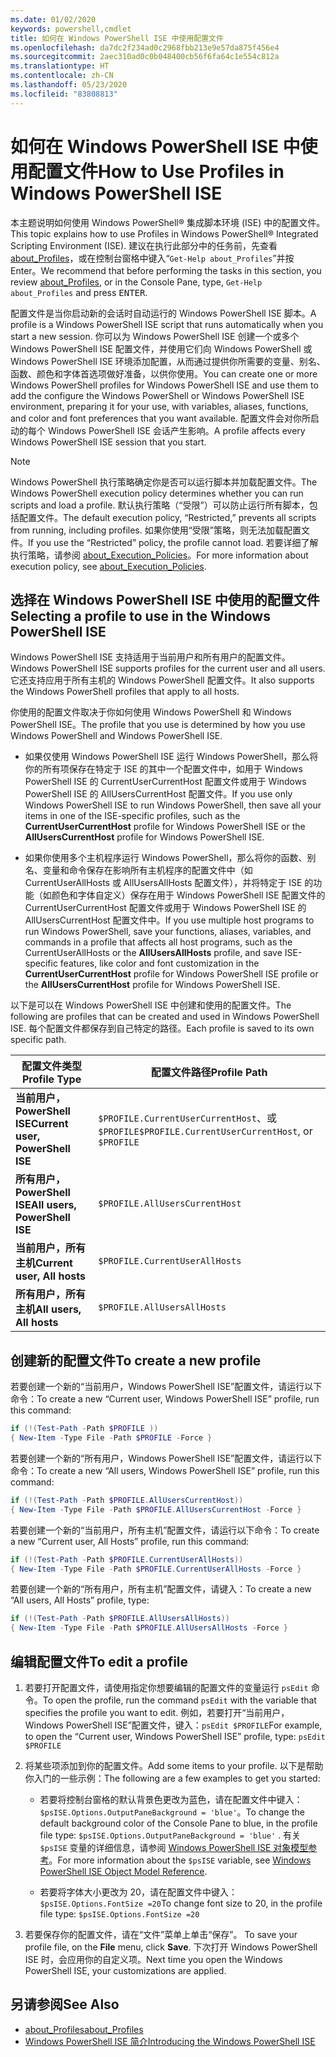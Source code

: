 ```yaml
---
ms.date: 01/02/2020
keywords: powershell,cmdlet
title: 如何在 Windows PowerShell ISE 中使用配置文件
ms.openlocfilehash: da7dc2f234ad0c2968fbb213e9e57da875f456e4
ms.sourcegitcommit: 2aec310ad0c0b048400cb56f6fa64c1e554c812a
ms.translationtype: HT
ms.contentlocale: zh-CN
ms.lasthandoff: 05/23/2020
ms.locfileid: "83808813"
---
```

# <a name="how-to-use-profiles-in-windows-powershell-ise"></a><span data-ttu-id="59842-103">如何在 Windows PowerShell ISE 中使用配置文件</span><span class="sxs-lookup"><span data-stu-id="59842-103">How to Use Profiles in Windows PowerShell ISE</span></span>

<span data-ttu-id="59842-104">本主题说明如何使用 Windows PowerShell® 集成脚本环境 (ISE) 中的配置文件。</span><span class="sxs-lookup"><span data-stu-id="59842-104">This topic explains how to use Profiles in Windows PowerShell® Integrated Scripting Environment (ISE).</span></span> <span data-ttu-id="59842-105">建议在执行此部分中的任务前，先查看 [about_Profiles](/powershell/module/microsoft.powershell.core/about/about_profiles)，或在控制台窗格中键入“`Get-Help about_Profiles`”并按 Enter<kbd></kbd>。</span><span class="sxs-lookup"><span data-stu-id="59842-105">We recommend that before performing the tasks in this section, you review [about_Profiles](/powershell/module/microsoft.powershell.core/about/about_profiles), or in the Console Pane, type, `Get-Help about_Profiles` and press <kbd>ENTER</kbd>.</span></span>

<span data-ttu-id="59842-106">配置文件是当你启动新的会话时自动运行的 Windows PowerShell ISE 脚本。</span><span class="sxs-lookup"><span data-stu-id="59842-106">A profile is a Windows PowerShell ISE script that runs automatically when you start a new session.</span></span>
<span data-ttu-id="59842-107">你可以为 Windows PowerShell ISE 创建一个或多个 Windows PowerShell ISE 配置文件，并使用它们向 Windows PowerShell 或 Windows PowerShell ISE 环境添加配置，从而通过提供你所需要的变量、别名、函数、颜色和字体首选项做好准备，以供你使用。</span><span class="sxs-lookup"><span data-stu-id="59842-107">You can create one or more Windows PowerShell profiles for Windows PowerShell ISE and use them to add the configure the Windows PowerShell or Windows PowerShell ISE environment, preparing it for your use, with variables, aliases, functions, and color and font preferences that you want available.</span></span> <span data-ttu-id="59842-108">配置文件会对你所启动的每个 Windows PowerShell ISE 会话产生影响。</span><span class="sxs-lookup"><span data-stu-id="59842-108">A profile affects every Windows PowerShell ISE session that you start.</span></span>

> [!NOTE]
> <span data-ttu-id="59842-109">Windows PowerShell 执行策略确定你是否可以运行脚本并加载配置文件。</span><span class="sxs-lookup"><span data-stu-id="59842-109">The Windows PowerShell execution policy determines whether you can run scripts and load a profile.</span></span>
> <span data-ttu-id="59842-110">默认执行策略（“受限”）可以防止运行所有脚本，包括配置文件。</span><span class="sxs-lookup"><span data-stu-id="59842-110">The default execution policy, “Restricted,” prevents all scripts from running, including profiles.</span></span>
> <span data-ttu-id="59842-111">如果你使用“受限”策略，则无法加载配置文件。</span><span class="sxs-lookup"><span data-stu-id="59842-111">If you use the “Restricted” policy, the profile cannot load.</span></span> <span data-ttu-id="59842-112">若要详细了解执行策略，请参阅 [about_Execution_Policies](/powershell/module/microsoft.powershell.core/about/about_execution_policies)。</span><span class="sxs-lookup"><span data-stu-id="59842-112">For more information about execution policy, see [about_Execution_Policies](/powershell/module/microsoft.powershell.core/about/about_execution_policies).</span></span>

## <a name="selecting-a-profile-to-use-in-the-windows-powershell-ise"></a><span data-ttu-id="59842-113">选择在 Windows PowerShell ISE 中使用的配置文件</span><span class="sxs-lookup"><span data-stu-id="59842-113">Selecting a profile to use in the Windows PowerShell ISE</span></span>

<span data-ttu-id="59842-114">Windows PowerShell ISE 支持适用于当前用户和所有用户的配置文件。</span><span class="sxs-lookup"><span data-stu-id="59842-114">Windows PowerShell ISE supports profiles for the current user and all users.</span></span> <span data-ttu-id="59842-115">它还支持应用于所有主机的 Windows PowerShell 配置文件。</span><span class="sxs-lookup"><span data-stu-id="59842-115">It also supports the Windows PowerShell profiles that apply to all hosts.</span></span>

<span data-ttu-id="59842-116">你使用的配置文件取决于你如何使用 Windows PowerShell 和 Windows PowerShell ISE。</span><span class="sxs-lookup"><span data-stu-id="59842-116">The profile that you use is determined by how you use Windows PowerShell and Windows PowerShell ISE.</span></span>

- <span data-ttu-id="59842-117">如果仅使用 Windows PowerShell ISE 运行 Windows PowerShell，那么将你的所有项保存在特定于 ISE 的其中一个配置文件中，如用于 Windows PowerShell ISE 的 CurrentUserCurrentHost  配置文件或用于 Windows PowerShell ISE 的 AllUsersCurrentHost  配置文件。</span><span class="sxs-lookup"><span data-stu-id="59842-117">If you use only Windows PowerShell ISE to run Windows PowerShell, then save all your items in one of the ISE-specific profiles, such as the **CurrentUserCurrentHost** profile for Windows PowerShell ISE or the **AllUsersCurrentHost** profile for Windows PowerShell ISE.</span></span>

- <span data-ttu-id="59842-118">如果你使用多个主机程序运行 Windows PowerShell，那么将你的函数、别名、变量和命令保存在影响所有主机程序的配置文件中（如 CurrentUserAllHosts 或 AllUsersAllHosts  配置文件），并将特定于 ISE 的功能（如颜色和字体自定义）保存在用于 Windows PowerShell ISE 配置文件的 CurrentUserCurrentHost  配置文件或用于 Windows PowerShell ISE 的 AllUsersCurrentHost  配置文件中。</span><span class="sxs-lookup"><span data-stu-id="59842-118">If you use multiple host programs to run Windows PowerShell, save your functions, aliases, variables, and commands in a profile that affects all host programs, such as the CurrentUserAllHosts or the **AllUsersAllHosts** profile, and save ISE-specific features, like color and font customization in the **CurrentUserCurrentHost** profile for Windows PowerShell ISE profile or the **AllUsersCurrentHost** profile for Windows PowerShell ISE.</span></span>

<span data-ttu-id="59842-119">以下是可以在 Windows PowerShell ISE 中创建和使用的配置文件。</span><span class="sxs-lookup"><span data-stu-id="59842-119">The following are profiles that can be created and used in Windows PowerShell ISE.</span></span> <span data-ttu-id="59842-120">每个配置文件都保存到自己特定的路径。</span><span class="sxs-lookup"><span data-stu-id="59842-120">Each profile is saved to its own specific path.</span></span>

|           <span data-ttu-id="59842-121">配置文件类型</span><span class="sxs-lookup"><span data-stu-id="59842-121">Profile Type</span></span>           |                   <span data-ttu-id="59842-122">配置文件路径</span><span class="sxs-lookup"><span data-stu-id="59842-122">Profile Path</span></span>                   |
| -------------------------------- | ------------------------------------------------ |
| <span data-ttu-id="59842-123">**当前用户，PowerShell ISE**</span><span class="sxs-lookup"><span data-stu-id="59842-123">**Current user, PowerShell ISE**</span></span> | <span data-ttu-id="59842-124">`$PROFILE.CurrentUserCurrentHost`、或 `$PROFILE`</span><span class="sxs-lookup"><span data-stu-id="59842-124">`$PROFILE.CurrentUserCurrentHost`, or `$PROFILE`</span></span> |
| <span data-ttu-id="59842-125">**所有用户，PowerShell ISE**</span><span class="sxs-lookup"><span data-stu-id="59842-125">**All users, PowerShell ISE**</span></span>    | `$PROFILE.AllUsersCurrentHost`                   |
| <span data-ttu-id="59842-126">**当前用户，所有主机**</span><span class="sxs-lookup"><span data-stu-id="59842-126">**Current user, All hosts**</span></span>      | `$PROFILE.CurrentUserAllHosts`                   |
| <span data-ttu-id="59842-127">**所有用户，所有主机**</span><span class="sxs-lookup"><span data-stu-id="59842-127">**All users, All hosts**</span></span>         | `$PROFILE.AllUsersAllHosts`                      |

## <a name="to-create-a-new-profile"></a><span data-ttu-id="59842-128">创建新的配置文件</span><span class="sxs-lookup"><span data-stu-id="59842-128">To create a new profile</span></span>

<span data-ttu-id="59842-129">若要创建一个新的“当前用户，Windows PowerShell ISE”配置文件，请运行以下命令：</span><span class="sxs-lookup"><span data-stu-id="59842-129">To create a new “Current user, Windows PowerShell ISE” profile, run this command:</span></span>

```powershell
if (!(Test-Path -Path $PROFILE ))
{ New-Item -Type File -Path $PROFILE -Force }
```

<span data-ttu-id="59842-130">若要创建一个新的“所有用户，Windows PowerShell ISE”配置文件，请运行以下命令：</span><span class="sxs-lookup"><span data-stu-id="59842-130">To create a new “All users, Windows PowerShell ISE” profile, run this command:</span></span>

```powershell
if (!(Test-Path -Path $PROFILE.AllUsersCurrentHost))
{ New-Item -Type File -Path $PROFILE.AllUsersCurrentHost -Force }
```

<span data-ttu-id="59842-131">若要创建一个新的“当前用户，所有主机”配置文件，请运行以下命令：</span><span class="sxs-lookup"><span data-stu-id="59842-131">To create a new “Current user, All Hosts” profile, run this command:</span></span>

```powershell
if (!(Test-Path -Path $PROFILE.CurrentUserAllHosts))
{ New-Item -Type File -Path $PROFILE.CurrentUserAllHosts -Force }
```

<span data-ttu-id="59842-132">若要创建一个新的“所有用户，所有主机”配置文件，请键入：</span><span class="sxs-lookup"><span data-stu-id="59842-132">To create a new “All users, All Hosts” profile, type:</span></span>

```powershell
if (!(Test-Path -Path $PROFILE.AllUsersAllHosts))
{ New-Item -Type File -Path $PROFILE.AllUsersAllHosts -Force }
```

## <a name="to-edit-a-profile"></a><span data-ttu-id="59842-133">编辑配置文件</span><span class="sxs-lookup"><span data-stu-id="59842-133">To edit a profile</span></span>

1. <span data-ttu-id="59842-134">若要打开配置文件，请使用指定你想要编辑的配置文件的变量运行 `psEdit` 命令。</span><span class="sxs-lookup"><span data-stu-id="59842-134">To open the profile, run the command `psEdit` with the variable that specifies the profile you want to edit.</span></span> <span data-ttu-id="59842-135">例如，若要打开“当前用户，Windows PowerShell ISE”配置文件，键入：`psEdit $PROFILE`</span><span class="sxs-lookup"><span data-stu-id="59842-135">For example, to open the “Current user, Windows PowerShell ISE” profile, type: `psEdit $PROFILE`</span></span>

2. <span data-ttu-id="59842-136">将某些项添加到你的配置文件。</span><span class="sxs-lookup"><span data-stu-id="59842-136">Add some items to your profile.</span></span> <span data-ttu-id="59842-137">以下是帮助你入门的一些示例：</span><span class="sxs-lookup"><span data-stu-id="59842-137">The following are a few examples to get you started:</span></span>

   - <span data-ttu-id="59842-138">若要将控制台窗格的默认背景色更改为蓝色，请在配置文件中键入：`$psISE.Options.OutputPaneBackground = 'blue'`。</span><span class="sxs-lookup"><span data-stu-id="59842-138">To change the default background color of the Console Pane to blue, in the profile file type: `$psISE.Options.OutputPaneBackground = 'blue'` .</span></span> <span data-ttu-id="59842-139">有关 `$psISE` 变量的详细信息，请参阅 [Windows PowerShell ISE 对象模型参考](object-model/The-ISE-Object-Model-Hierarchy.md)。</span><span class="sxs-lookup"><span data-stu-id="59842-139">For more information about the `$psISE` variable, see [Windows PowerShell ISE Object Model Reference](object-model/The-ISE-Object-Model-Hierarchy.md).</span></span>

   - <span data-ttu-id="59842-140">若要将字体大小更改为 20，请在配置文件中键入：`$psISE.Options.FontSize =20`</span><span class="sxs-lookup"><span data-stu-id="59842-140">To change font size to 20, in the profile file type: `$psISE.Options.FontSize =20`</span></span>

3. <span data-ttu-id="59842-141">若要保存你的配置文件，请在“文件”菜单上单击“保存”。  </span><span class="sxs-lookup"><span data-stu-id="59842-141">To save your profile file, on the **File** menu, click **Save**.</span></span> <span data-ttu-id="59842-142">下次打开 Windows PowerShell ISE 时，会应用你的自定义项。</span><span class="sxs-lookup"><span data-stu-id="59842-142">Next time you open the Windows PowerShell ISE, your customizations are applied.</span></span>

## <a name="see-also"></a><span data-ttu-id="59842-143">另请参阅</span><span class="sxs-lookup"><span data-stu-id="59842-143">See Also</span></span>

- [<span data-ttu-id="59842-144">about_Profiles</span><span class="sxs-lookup"><span data-stu-id="59842-144">about_Profiles</span></span>](/powershell/module/microsoft.powershell.core/about/about_profiles)
- [<span data-ttu-id="59842-145">Windows PowerShell ISE 简介</span><span class="sxs-lookup"><span data-stu-id="59842-145">Introducing the Windows PowerShell ISE</span></span>](Introducing-the-Windows-PowerShell-ISE.md)
